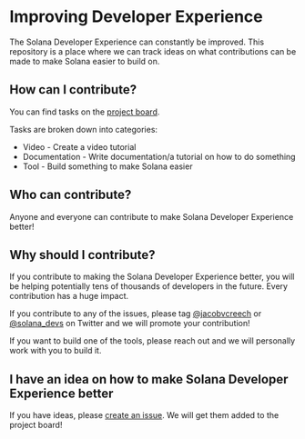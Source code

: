 # Improving Developer Experience

The Solana Developer Experience can constantly be improved. This repository is a place where we can track ideas on what contributions can be made to make Solana easier to build on.

## How can I contribute?

You can find tasks on the [project board](https://github.com/solana-developers/developer-experience/projects/1).

Tasks are broken down into categories:

- Video - Create a video tutorial
- Documentation - Write documentation/a tutorial on how to do something
- Tool - Build something to make Solana easier

## Who can contribute?

Anyone and everyone can contribute to make Solana Developer Experience better!

## Why should I contribute?

If you contribute to making the Solana Developer Experience better, you will be helping potentially tens of thousands of developers in the future. Every contribution has a huge impact.

If you contribute to any of the issues, please tag [@jacobvcreech](https://twitter.com/jacobvcreech) or [@solana_devs](https://twitter.com/solana_devs) on Twitter and we will promote your contribution!

If you want to build one of the tools, please reach out and we will personally work with you to build it.

## I have an idea on how to make Solana Developer Experience better

If you have ideas, please [create an issue](https://github.com/solana-developers/developer-experience/issues/new). We will get them added to the project board!